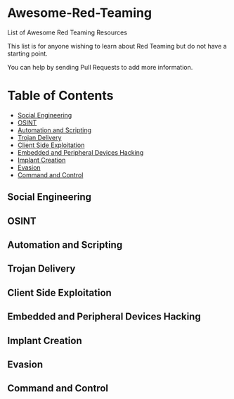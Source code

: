 # Awesome-Red-Teaming
List of Awesome Red Teaming Resources

This list is for anyone wishing to learn about Red Teaming but do not have a starting point.

You can help by sending Pull Requests to add more information.

Table of Contents
=================

 * [Social Engineering](#Social-engineering)
 * [OSINT](#OSINT)
 * [Automation and Scripting](#Automation_and_scripting)
 * [Trojan Delivery](#Trojan_Delivery)
 * [Client Side Exploitation](#Client_Side_Exploitation)
 * [Embedded and Peripheral Devices Hacking](#Embedded_and_Peripheral_Device_Hacking)
 * [Implant Creation](#Implant_Creation)
 * [Evasion](#Evasion)
 * [Command and Control](#Command-and-Control)

## Social Engineering


## OSINT


## Automation and Scripting


## Trojan Delivery


## Client Side Exploitation


## Embedded and Peripheral Devices Hacking


## Implant Creation


## Evasion

## Command and Control
